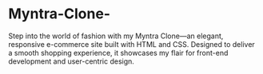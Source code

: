 # Myntra-Clone-
Step into the world of fashion with my Myntra Clone—an elegant, responsive e-commerce site built with HTML and CSS. Designed to deliver a smooth shopping experience, it showcases my flair for front-end development and user-centric design.
